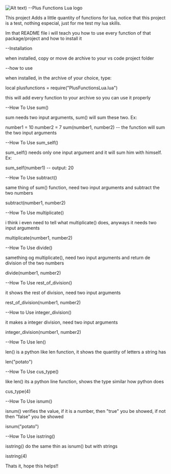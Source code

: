 ![Alt text](https://github.com/CaioNegreiros/Plus-Functions-Lua/blob/main/PlusFunctionsLua.png)) --Plus Functions Lua logo

This project Adds a little quantity of functions for lua, notice that this project is a test, nothing especial, just for me test my lua skills.

Im that README file i will teach you how to use every function of that package/project and how to install it

--Installation

when installed, copy or move de archive to your vs code project folder

--how to use

when installed, in the archive of your choice, type:

local plusfunctions = require("PlusFunctionsLua.lua")

this will add every function to your archive so you can use it properly

--How To Use sum()

sum needs two input arguments, sum() will sum these two. Ex:

number1 = 10
number2 = 7
sum(number1, number2) -- the function will sum the two input arguments

--How To Use sum_self()

sum_self() needs only one input argument and it will sum him with himself. Ex:

sum_self(number1) -- output: 20

--How To Use subtract()

same thing of sum() function, need two input arguments and subtract the two numbers

subtract(number1, number2)

--How To Use multiplicate()

i think i even need to tell what multiplicate() does, anyways it needs two input arguments

multiplicate(number1, number2)

--How To Use divide()

samething og multiplicate(), need two input arguments and return de division of the two numbers

divide(number1, number2)

--How To Use rest_of_division()

it shows the rest of division, need two input arguments

rest_of_division(number1, number2)

--How to Use integer_division()

it makes a integer division, need two input arguments

integer_division(number1, number2)

--How To Use len()

len() is a python like len function, it shows the quantity of letters a string has

len("potato")

--How To Use cus_type()

like len() its a python line function, shows the type similar how python does

cus_type(4)

--How To Use isnum()

isnum() verifies the value, if it is a number, then "true" you be showed, if not then "false" you be showed

isnum("potato")

--How To Use isstring()

isstring() do the same thin as isnum() but with strings

isstring(4)

Thats it, hope this helps!!
